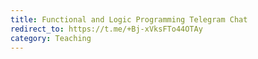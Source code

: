 ```yaml
---
title: Functional and Logic Programming Telegram Chat
redirect_to: https://t.me/+Bj-xVksFTo44OTAy
category: Teaching
---
```

